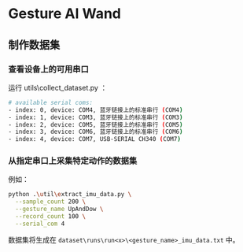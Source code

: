 # Gesture AI Wand

## 制作数据集

### 查看设备上的可用串口

运行 utils\collect_dataset.py ：

```sh
# available serial coms:
- index: 0, device: COM4, 蓝牙链接上的标准串行 (COM4)
- index: 1, device: COM3, 蓝牙链接上的标准串行 (COM3)
- index: 2, device: COM5, 蓝牙链接上的标准串行 (COM5)
- index: 3, device: COM6, 蓝牙链接上的标准串行 (COM6)
- index: 4, device: COM7, USB-SERIAL CH340 (COM7)
```

### 从指定串口上采集特定动作的数据集

例如：

```sh
python .\util\extract_imu_data.py \
  --sample_count 200 \
  --gesture_name UpAndDow \
  --record_count 100 \
  --serial_com 4
```

数据集将生成在 `dataset\runs\run<x>\<gesture_name>_imu_data.txt` 中。
